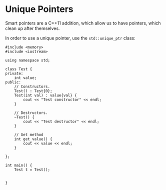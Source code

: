 # Unique Pointers

Smart pointers are a C++11 addition, which allow us to have pointers, which clean up after themselves.

In order to use a unique pointer, use the `std::unique_ptr` class:

```
#include <memory>
#include <iostream>

using namespace std;

class Test {
private:
    int value;
public:
    // Constructors.
    Test() : Test{0};
    Test(int val) : value{val} {
        cout << "Test constructor" << endl;
    }
    
    // Destructors.
    ~Test() {
        cout << "Test destructor" << endl;
    }
    
    // Get method
    int get_value() {
        cout << value << endl;
    }
    
};

int main() {
    Test t = Test();
    
    
}
```